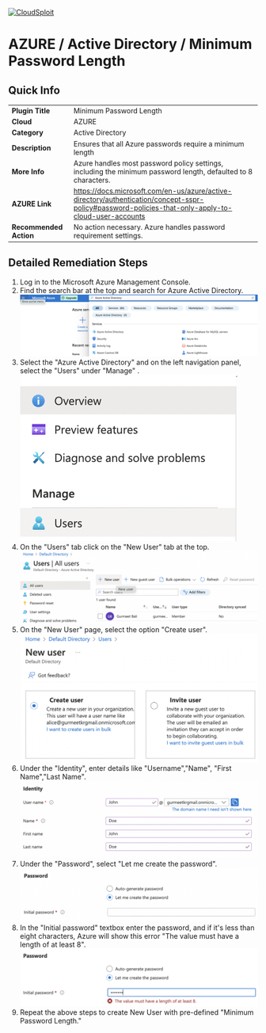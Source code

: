 [![CloudSploit](https://cloudsploit.com/img/logo-new-big-text-100.png "CloudSploit")](https://cloudsploit.com)

# AZURE / Active Directory / Minimum Password Length

## Quick Info

| | |
|-|-|
| **Plugin Title** | Minimum Password Length |
| **Cloud** | AZURE |
| **Category** | Active Directory |
| **Description** | Ensures that all Azure passwords require a minimum length |
| **More Info** | Azure handles most password policy settings, including the minimum password length, defaulted to 8 characters. |
| **AZURE Link** | https://docs.microsoft.com/en-us/azure/active-directory/authentication/concept-sspr-policy#password-policies-that-only-apply-to-cloud-user-accounts |
| **Recommended Action** | No action necessary. Azure handles password requirement settings. |

## Detailed Remediation Steps
1. Log in to the Microsoft Azure Management Console.
2. Find the search bar at the top and search for Azure Active Directory. </br> <img src="/resources/azure/activedirectory/minimum-password-length/step2.png"/>
3.  Select the "Azure Active Directory" and on the left navigation panel, select the "Users" under "Manage" .</br> <img src="/resources/azure/activedirectory/minimum-password-length/step3.png"/>
4. On the "Users" tab click on the "New User" tab at the top.</br> <img src="/resources/azure/activedirectory/minimum-password-length/step4.png"/>
5. On the "New User" page, select the option "Create user".</br> <img src="/resources/azure/activedirectory/minimum-password-length/step5.png"/>
6. Under the "Identity", enter details like "Username","Name", "First Name","Last Name".</br> <img src="/resources/azure/activedirectory/minimum-password-length/step6.png"/>
7. Under the "Password", select "Let me create the password". </br> <img src="/resources/azure/activedirectory/minimum-password-length/step7.png"/>
8. In the "Initial password" textbox enter the password, and if it's less than eight characters, Azure will show this error "The value must have a length of at least 8".</br> <img src="/resources/azure/activedirectory/minimum-password-length/step8.png"/>
9. Repeat the above steps to create New User with pre-defined "Minimum Password Length."</br>
